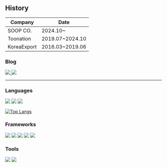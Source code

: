 
<h2>History</h2>
<table>
	<thead>
		<tr>
			<th>Company</th>
			<th>Date</th>
		</tr>
	</thead>
	<tbody>
		<tr>
			<td>SOOP CO.</td>
			<td>2024.10~</td>
		</tr>
		<tr>
			<td>Toonation</td>
			<td>2019.07~2024.10</td>
		</tr>
		<tr>
			<td>KoreaExport</td>
			<td>2016.03~2019.06</td>
		</tr>
	</tbody>
</table>

<h3 dir="auto">Blog</h3>
<p>
<a href="https://wdjty326.github.io" target="_blank">
<img src="https://img.shields.io/badge/Github-323330?style=flat-square&logo=Github&logoColor=white" />

</a>
<a href="https://medium.com/@wdjty326" target="_blank">
<img src="https://img.shields.io/badge/Medium-323330?style=flat-square&logo=Medium&logoColor=white" />

</a>

</p>
<hr>

<h3 dir="auto">Languages</h3>
<p>

<img src="https://img.shields.io/badge/Javascript-323330?style=flat-square&logo=Javascript&logoColor=F7DF1E" />

<img src="https://img.shields.io/badge/Typescript-3766AB?style=flat-square&logo=Typescript&logoColor=white" />

<img src="https://img.shields.io/badge/Java-ef900a?style=flat-square&logo=Java&logoColor=white" />

</p>

[![Top Langs](https://github-readme-stats.vercel.app/api/top-langs/?username=wdjty326&layout=compact)](https://github.com/anuraghazra/github-readme-stats)


<h3 dir="auto">Frameworks</h3>
<p>

<img src="https://img.shields.io/badge/Vue-3fb27f?style=flat-square&logo=Vue.js&logoColor=white" />

<img src="https://img.shields.io/badge/Preact-673ab8?style=flat-square&logo=Preact&logoColor=white" />

<img src="https://img.shields.io/badge/React-#61dafb?style=flat-square&logo=React&logoColor=white" />

<img src="https://img.shields.io/badge/Electron-2b2e3b?style=flat-square&logo=Electron&logoColor=a0ecfb" />

<img src="https://img.shields.io/badge/Flutter-02569b?style=flat-square&logo=Flutter&logoColor=white" />

</p>


<h3 dir="auto">Tools</h3>
<p>

<img src="https://img.shields.io/badge/Webpack-1d72b3?style=flat-square&logo=Webpack&logoColor=white" />

<img src="https://img.shields.io/badge/Vite-33cb56?style=flat-square&logo=Vite&logoColor=white" />

</p>

